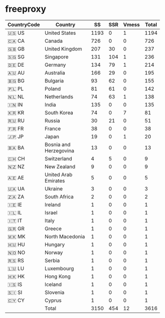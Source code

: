 # freeproxy

|CountryCode|Country|SS|SSR|Vmess|Total|
|  ----  | ----  |  ----  | ----  |  ----  | ----  |
|🇺🇸 US|United States|1193|0|1|1194|
|🇨🇦 CA|Canada|726|0|0|726|
|🇬🇧 GB|United Kingdom|207|30|0|237|
|🇸🇬 SG|Singapore|131|104|1|236|
|🇩🇪 DE|Germany|134|79|1|214|
|🇦🇺 AU|Australia|166|29|0|195|
|🇧🇬 BG|Bulgaria|93|62|0|155|
|🇵🇱 PL|Poland|81|61|0|142|
|🇳🇱 NL|Netherlands|74|63|1|138|
|🇮🇳 IN|India|135|0|0|135|
|🇰🇷 KR|South Korea|74|0|7|81|
|🇷🇺 RU|Russia|30|21|0|51|
|🇫🇷 FR|France|38|0|0|38|
|🇯🇵 JP|Japan|19|0|1|20|
|🇧🇦 BA|Bosnia and Herzegovina|13|0|0|13|
|🇨🇭 CH|Switzerland|4|5|0|9|
|🇳🇿 NZ|New Zealand|9|0|0|9|
|🇦🇪 AE|United Arab Emirates|5|0|0|5|
|🇺🇦 UA|Ukraine|3|0|0|3|
|🇿🇦 ZA|South Africa|2|0|0|2|
|🇮🇪 IE|Ireland|1|0|0|1|
|🇮🇱 IL|Israel|1|0|0|1|
|🇮🇹 IT|Italy|1|0|0|1|
|🇬🇷 GR|Greece|1|0|0|1|
|🇲🇰 MK|North Macedonia|1|0|0|1|
|🇭🇺 HU|Hungary|1|0|0|1|
|🇳🇴 NO|Norway|1|0|0|1|
|🇷🇸 RS|Serbia|1|0|0|1|
|🇱🇺 LU|Luxembourg|1|0|0|1|
|🇭🇰 HK|Hong Kong|1|0|0|1|
|🇮🇸 IS|Iceland|1|0|0|1|
|🇸🇮 SI|Slovenia|1|0|0|1|
|🇨🇾 CY|Cyprus|1|0|0|1|
||Total|3150|454|12|3616|
